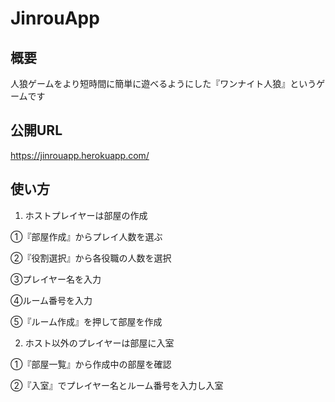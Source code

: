 # JinrouApp

## 概要
 
人狼ゲームをより短時間に簡単に遊べるようにした『ワンナイト人狼』というゲームです

## 公開URL

 https://jinrouapp.herokuapp.com/

## 使い方
 
1. ホストプレイヤーは部屋の作成

  ①『部屋作成』からプレイ人数を選ぶ

  ②『役割選択』から各役職の人数を選択

  ③プレイヤー名を入力

  ④ルーム番号を入力

  ⑤『ルーム作成』を押して部屋を作成

2. ホスト以外のプレイヤーは部屋に入室

  ①『部屋一覧』から作成中の部屋を確認

  ②『入室』でプレイヤー名とルーム番号を入力し入室

 
